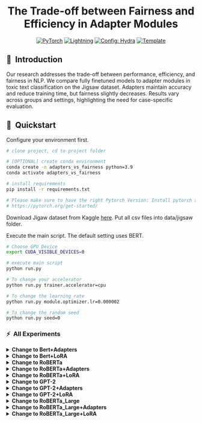 <div align="center">

# The Trade-off between Fairness and Efficiency in Adapter Modules

<a href="https://pytorch.org/get-started/locally/"><img alt="PyTorch" src="https://img.shields.io/badge/PyTorch-ee4c2c?logo=pytorch&logoColor=white"></a>
<a href="https://pytorchlightning.ai/"><img alt="Lightning" src="https://img.shields.io/badge/-Lightning-792ee5?logo=pytorchlightning&logoColor=white"></a>
<a href="https://hydra.cc/"><img alt="Config: Hydra" src="https://img.shields.io/badge/Config-Hydra-89b8cd"></a>
<a href="https://github.com/ashleve/lightning-hydra-template"><img alt="Template" src="https://img.shields.io/badge/-Lightning--Hydra--Template-017F2F?style=flat&logo=github&labelColor=gray"></a><br>

</div>

## 📌&nbsp;&nbsp;Introduction
Our research addresses the trade-off between performance, efficiency, and fairness in NLP. We compare fully finetuned models to adapter modules in toxic text classification on the Jigsaw dataset. Adapters maintain accuracy and reduce training time, but fairness slightly decreases. Results vary across groups and settings, highlighting the need for case-specific evaluation.

## 🚀&nbsp;&nbsp;Quickstart

Configure your environment first.

```bash
# clone project, cd to project folder

# [OPTIONAL] create conda environment
conda create -n adapters_vs_fairness python=3.9
conda activate adapters_vs_fairness

# install requirements
pip install -r requirements.txt

# Please make sure to have the right Pytorch Version: Install pytorch according to instructions
# https://pytorch.org/get-started/
```

Download Jigaw dataset from Kaggle [here](https://www.kaggle.com/competitions/jigsaw-unintended-bias-in-toxicity-classification/data). Put all csv files into data/jigsaw folder.

Execute the main script. The default setting uses BERT.
```bash
# Choose GPU Device
export CUDA_VISIBLE_DEVICES=0

# execute main script
python run.py

# To change your accelerator
python run.py trainer.accelerator=cpu

# To change the learning rate
python run.py module.optimizer.lr=0.000002

# To change the random seed
python run.py seed=0
```

### ⚡&nbsp;&nbsp;All Experiments

<details>
<summary><b>Change to Bert+Adapters</b></summary>


```bash
python run.py experiment=bert_adapters
```

  
  
</details>

<details>
<summary><b>Change to Bert+LoRA</b></summary>


```bash
python run.py experiment=bert_lora
```

  
  
</details>

<details>
<summary><b>Change to RoBERTa</b></summary>


```bash
python run.py experiment=roberta
```

</details>

<details>
<summary><b>Change to RoBERTa+Adapters</b></summary>


```bash
python run.py experiment=roberta_adapters
```

</details>

<details>
<summary><b>Change to RoBERTa+LoRA</b></summary>


```bash
python run.py experiment=roberta_lora
```

</details>

<details>
<summary><b>Change to GPT-2</b></summary>


```bash
python run.py experiment=gpt2
```

</details>

<details>
<summary><b>Change to GPT-2+Adapters</b></summary>


```bash
python run.py experiment=gpt2_adapters
```

</details>

<details>
<summary><b>Change to GPT-2+LoRA</b></summary>


```bash
python run.py experiment=gpt2_lora
```

</details>


<details>
<summary><b>Change to RoBERTa_Large</b></summary>


```bash
python run.py experiment=roberta_large
```

</details>

<details>
<summary><b>Change to RoBERTa_Large+Adapters</b></summary>


```bash
python run.py experiment=roberta_large_adapters
```

</details>

<details>
<summary><b>Change to RoBERTa_Large+LoRA</b></summary>


```bash
python run.py experiment=roberta_large_lora
```

</details>

<br>

<br>
